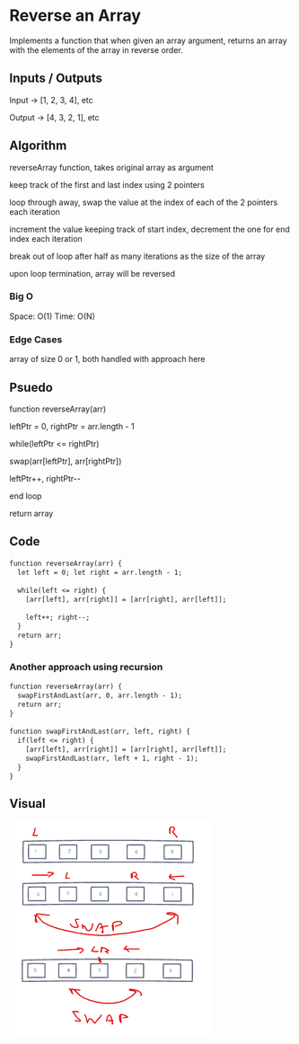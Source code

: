 # Reverse an Array

Implements a function that when given an array argument, returns an array with the elements of the array in reverse order.

## Inputs / Outputs

Input -> [1, 2, 3, 4], etc

Output -> [4, 3, 2, 1], etc

## Algorithm

reverseArray function, takes original array as argument

keep track of the first and last index using 2 pointers

loop through away, swap the value at the index of each of the 2 pointers each iteration

increment the value keeping track of start index, decrement the one for end index each iteration

break out of loop after half as many iterations as the size of the array

upon loop termination, array will be reversed

### Big O

Space: O(1)
Time: O(N)

### Edge Cases

array of size 0 or 1, both handled with approach here

## Psuedo

function reverseArray(arr)

leftPtr = 0, rightPtr = arr.length - 1

while(leftPtr <= rightPtr)

swap(arr[leftPtr], arr[rightPtr])

leftPtr++, rightPtr--

end loop

return array

## Code

```
function reverseArray(arr) {
  let left = 0; let right = arr.length - 1;

  while(left <= right) {
    [arr[left], arr[right]] = [arr[right], arr[left]];

    left++; right--;
  }
  return arr;
}
```

### Another approach using recursion

```
function reverseArray(arr) {
  swapFirstAndLast(arr, 0, arr.length - 1);
  return arr;
}

function swapFirstAndLast(arr, left, right) {
  if(left <= right) {
    [arr[left], arr[right]] = [arr[right], arr[left]];
    swapFirstAndLast(arr, left + 1, right - 1);
  }
}
```

## Visual

![Array reversal](./reverse-array.png)